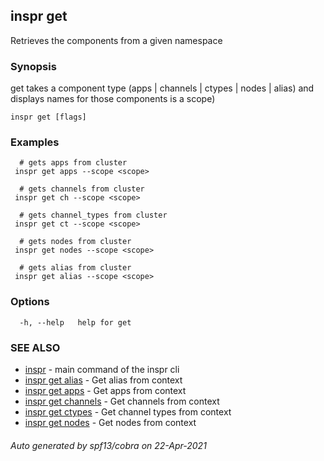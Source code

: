 ## inspr get

Retrieves the components from a given namespace

### Synopsis

get takes a component type (apps | channels | ctypes | nodes | alias) and displays names for those components is a scope)

```
inspr get [flags]
```

### Examples

```
  # gets apps from cluster
 inspr get apps --scope <scope>

  # gets channels from cluster
 inspr get ch --scope <scope>

  # gets channel_types from cluster
 inspr get ct --scope <scope>

  # gets nodes from cluster
 inspr get nodes --scope <scope>

  # gets alias from cluster
 inspr get alias --scope <scope>

```

### Options

```
  -h, --help   help for get
```

### SEE ALSO

* [inspr](inspr.md)	 - main command of the inspr cli
* [inspr get alias](inspr_get_alias.md)	 - Get alias from context
* [inspr get apps](inspr_get_apps.md)	 - Get apps from context 
* [inspr get channels](inspr_get_channels.md)	 - Get channels from context
* [inspr get ctypes](inspr_get_ctypes.md)	 - Get channel types from context
* [inspr get nodes](inspr_get_nodes.md)	 - Get nodes from context

###### Auto generated by spf13/cobra on 22-Apr-2021
